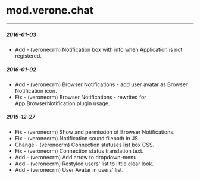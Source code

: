 # mod.verone.chat
---
#####  2016-01-03
- Add - (veronecrm) Notification box with info when Application is not registered.
#####  2016-01-02
- Add - (veronecrm) Browser Notifications - add user avatar as Browser Notification icon.
- Fix - (veronecrm) Browser Notifications - rewrited for App.BrowserNotification plugin usage.
#####  2015-12-27
- Fix - (veronecrm) Show and permission of Browser Notifications.
- Fix - (veronecrm) Notification sound filepath in JS.
- Change - (veronecrm) Connection statuses list box CSS.
- Fix - (veronecrm) Connection status translation text.
- Add - (veronecrm) Add arrow to dropdown-menu.
- Add - (veronecrm) Restyled users' list to little clear look.
- Add - (veronecrm) User Avatar in users' list.
